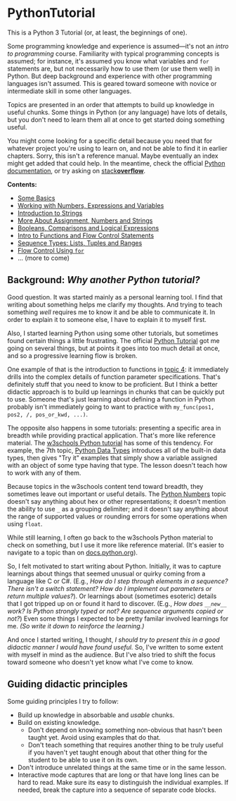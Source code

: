 # PythonTutorial

This is a Python 3 Tutorial (or, at least, the beginnings of one).

Some programming knowledge and experience is assumed—it's not an _intro to programming_ course. Familiarity with typical programming concepts is assumed; for instance, it's assumed you know what variables and ```for``` statements are, but not necessarily how to use them (or use them well) in Python. But deep background and experience with other programming languages isn't assumed. This is geared toward someone with novice or intermediate skill in some other languages.

Topics are presented in an order that attempts to build up knowledge in useful chunks. Some things in Python (or any language) have lots of details, but you don't need to learn them all at once to get started doing something useful.

You might come looking for a specific detail because you need that for whatever project you're using to learn on, and not be able to find it in earlier chapters. Sorry, this isn't a reference manual. Maybe eventually an index might get added that could help. In the meantime, check the official [Python documentation](https://docs.python.org/3.8/index.html), or try asking on [stack**overflow**](https://stackoverflow.com/).

**Contents:**

* [Some Basics](1_SomeBasics.md#sof)
* [Working with Numbers, Expressions and Variables](2_Numbers_Expressions_Variables.md#sof)
* [Introduction to Strings](3_Intro_Strings.md#sof)
* [More About Assignment, Numbers and Strings](4_More_Assignment_Numbers_Strings.md#sof)
* [Booleans, Comparisons and Logical Expressions](5_Bool_Comparisons.md#sof)
* [Intro to Functions and Flow Control Statements](6_Intro_Functions_Flow_Control.md#sof)
* [Sequence Types: Lists, Tuples and Ranges](7_List_Tuple_Range.md#sof)
* [Flow Control Using ```for```](8_For.md#sof)
* ... (more to come)

## Background: _Why another Python tutorial?_

Good question. It was started mainly as a personal learning tool. I find that writing about something helps me clarify my thoughts. And trying to teach something _well_ requires me to know it and be able to communicate it. In order to explain it to someone else, I have to explain it to myself first.

Also, I started learning Python using some other tutorials, but sometimes found certain things a little frustrating. The official [Python Tutorial](https://docs.python.org/3.8/tutorial/index.html) got me going on several things, but at points it goes into too much detail at once, and so a progressive learning flow is broken.

One example of that is the introduction to functions in [topic 4](https://docs.python.org/3.8/tutorial/controlflow.html): it immediately drills into the complex details of function parameter specifications. That's definitely stuff that you need to know to be proficient. But I think a better didactic approach is to build up learnings in chunks that can be quickly put to use. Someone that's just learning about defining a function in Python probably isn't immediately going to want to practice with ```my_func(pos1, pos2, /, pos_or_kwd, ...)```.

The opposite also happens in some tutorials: presenting a specific area in breadth while providing practical application. That's more like reference material. The [w3schools Python tutorial](https://www.w3schools.com/python/default.asp) has some of this tendency. For example, the 7th topic, [Python Data Types](https://www.w3schools.com/python/python_datatypes.asp) introduces all of the built-in data types, then gives "Try it" examples that simply show a variable assigned with an object of some type having that type. The lesson doesn't teach how to work with any of them.

Because topics in the w3schools content tend toward breadth, they sometimes leave out important or useful details. The [Python Numbers](https://www.w3schools.com/python/python_numbers.asp) topic doesn't say anything about hex or other representations; it doesn't mention the ability to use ```_``` as a grouping delimiter; and it doesn't say anything about the range of supported values or rounding errors for some operations when using ```float```.

While still learning, I often go back to the w3schools Python material to check on something, but I use it more like reference material. (It's easier to navigate to a topic than on [docs.python.org](https://docs.python.org/3.8/index.html)).

So, I felt motivated to start writing about Python. Initially, it was to capture learnings about things that seemed unusual or quirky coming from a language like C or C#. (E.g., _How do I step through elements in a sequence? There isn't a switch statement? How do I implement out parameters or return multiple values?_). Or learnings about (sometimes esoteric) details that I got tripped up on or found it hard to discover. (E.g., _How does ```__new__``` work? Is Python strongly typed or not? Are sequence arguments copied or not?_) Even some things I expected to be pretty familar involved learnings for me. _(So write it down to reinforce the learning.)_

And once I started writing, I thought, _I should try to present this in a good didactic manner I would have found useful._ So, I've written to some extent with myself in mind as the audience. But I've also tried to shift the focus toward someone who doesn't yet know what I've come to know.

## Guiding didactic principles

Some guiding principles I try to follow:

* Build up knowledge in absorbable and _usable_ chunks.
* Build on existing knowledge.
  * Don't depend on knowing something non-obvious that hasn't been taught yet. Avoid using examples that do that.
  * Don't teach something that requires another thing to be truly useful if you haven't yet taught enough about that other thing for the student to be able to use it on its own.
* Don't introduce unrelated things at the same time or in the same lesson.
* Interactive mode captures that are long or that have long lines can be hard to read. Make sure its easy to distinguish the individual examples. If needed, break the capture into a sequence of separate code blocks.
